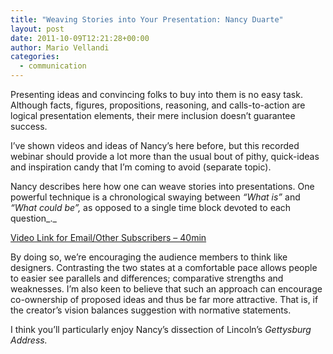 ```yaml
---
title: "Weaving Stories into Your Presentation: Nancy Duarte"
layout: post
date: 2011-10-09T12:21:28+00:00
author: Mario Vellandi
categories:
  - communication
---
```

Presenting ideas and convincing folks to buy into them is no easy task. Although facts, figures, propositions, reasoning, and calls-to-action are logical presentation elements, their mere inclusion doesn&#8217;t guarantee success.

I&#8217;ve shown videos and ideas of Nancy&#8217;s here before, but this recorded webinar should provide a lot more than the usual bout of pithy, quick-ideas and inspiration candy that I&#8217;m coming to avoid (separate topic).

Nancy describes here how one can weave stories into presentations. One powerful technique is a chronological swaying between _&#8220;What is&#8221;_ and _&#8220;What could be&#8221;,_ as opposed to a single time block devoted to each question_._

[Video Link for Email/Other Subscribers &#8211; 40min](http://vimeo.com/15645399)

By doing so, we&#8217;re encouraging the audience members to think like designers. Contrasting the two states at a comfortable pace allows people to easier see parallels and differences; comparative strengths and weaknesses. I&#8217;m also keen to believe that such an approach can encourage co-ownership of proposed ideas and thus be far more attractive. That is, if the creator&#8217;s vision balances suggestion with normative statements.

I think you&#8217;ll particularly enjoy Nancy&#8217;s dissection of Lincoln&#8217;s _Gettysburg Address._
